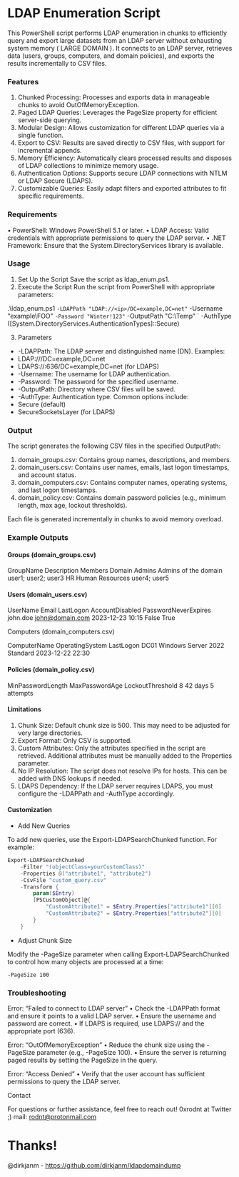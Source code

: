 # LDAP Enumeration Script

This PowerShell script performs LDAP enumeration in chunks to efficiently query and export large datasets from an LDAP server without exhausting system memory ( LARGE DOMAIN ). It connects to an LDAP server, retrieves data (users, groups, computers, and domain policies), and exports the results incrementally to CSV files.

### Features
1.	Chunked Processing: Processes and exports data in manageable chunks to avoid OutOfMemoryException.
2.	Paged LDAP Queries: Leverages the PageSize property for efficient server-side querying.
3.	Modular Design: Allows customization for different LDAP queries via a single function.
4.	Export to CSV: Results are saved directly to CSV files, with support for incremental appends.
5.	Memory Efficiency: Automatically clears processed results and disposes of LDAP collections to minimize memory usage.
6.	Authentication Options: Supports secure LDAP connections with NTLM or LDAP Secure (LDAPS).
7.	Customizable Queries: Easily adapt filters and exported attributes to fit specific requirements.

### Requirements
•	PowerShell: Windows PowerShell 5.1 or later.
•	LDAP Access: Valid credentials with appropriate permissions to query the LDAP server.
•	.NET Framework: Ensure that the System.DirectoryServices library is available.

### Usage

1. Set Up the Script
	Save the script as ldap_enum.ps1.
2. Execute the Script
	Run the script from PowerShell with appropriate parameters:

.\ldap_enum.ps1 `
    -LDAPPath "LDAP://<ip>/DC=example,DC=net" `
    -Username "example\FOO" `
    -Password "Winter!123" `
    -OutputPath "C:\Temp\" `
    -AuthType ([System.DirectoryServices.AuthenticationTypes]::Secure)

3. Parameters
-	-LDAPPath: The LDAP server and distinguished name (DN). Examples:
-	LDAP://<ip>/DC=example,DC=net
-	LDAPS://<ip>:636/DC=example,DC=net (for LDAPS)
-	-Username: The username for LDAP authentication.
-	-Password: The password for the specified username.
-	-OutputPath: Directory where CSV files will be saved.
-	-AuthType: Authentication type. Common options include:
-	Secure (default)
-	SecureSocketsLayer (for LDAPS)

### Output

The script generates the following CSV files in the specified OutputPath:
1.	domain_groups.csv: Contains group names, descriptions, and members.
2.	domain_users.csv: Contains user names, emails, last logon timestamps, and account status.
3.	domain_computers.csv: Contains computer names, operating systems, and last logon timestamps.
4.	domain_policy.csv: Contains domain password policies (e.g., minimum length, max age, lockout thresholds).

Each file is generated incrementally in chunks to avoid memory overload.

### Example Outputs


#### Groups (domain_groups.csv)

GroupName	Description	Members
Domain Admins	Admins of the domain	user1; user2; user3
HR	Human Resources	user4; user5

#### Users (domain_users.csv)

UserName	Email	LastLogon	AccountDisabled	PasswordNeverExpires
john.doe	john@domain.com	2023-12-23 10:15	False	True

Computers (domain_computers.csv)

ComputerName	OperatingSystem	LastLogon
DC01	Windows Server 2022 Standard	2023-12-22 22:30

#### Policies (domain_policy.csv)

MinPasswordLength	MaxPasswordAge	LockoutThreshold
8	42 days	5 attempts

#### Limitations
1.	Chunk Size: Default chunk size is 500. This may need to be adjusted for very large directories.
2.	Export Format: Only CSV is supported.
3.	Custom Attributes: Only the attributes specified in the script are retrieved. Additional attributes must be manually added to the Properties parameter.
4.	No IP Resolution: The script does not resolve IPs for hosts. This can be added with DNS lookups if needed.
5.	LDAPS Dependency: If the LDAP server requires LDAPS, you must configure the -LDAPPath and -AuthType accordingly.

#### Customization

- Add New Queries

To add new queries, use the Export-LDAPSearchChunked function. For example:

```powershell
Export-LDAPSearchChunked
    -Filter "(objectClass=yourCustomClass)"
    -Properties @("attribute1", "attribute2")
    -CsvFile "custom_query.csv"
    -Transform {
        param($Entry)
        [PSCustomObject]@{
            "CustomAttribute1" = $Entry.Properties["attribute1"][0]
            "CustomAttribute2" = $Entry.Properties["attribute2"][0]
        }
    }

```

- Adjust Chunk Size

Modify the -PageSize parameter when calling Export-LDAPSearchChunked to control how many objects are processed at a time:

```powerhsell
-PageSize 100
```

### Troubleshooting

Error: “Failed to connect to LDAP server”
• Check the -LDAPPath format and ensure it points to a valid LDAP server.
• Ensure the username and password are correct.
• If LDAPS is required, use LDAPS:// and the appropriate port (636).

Error: “OutOfMemoryException”
• Reduce the chunk size using the -PageSize parameter (e.g., -PageSize 100).
• Ensure the server is returning paged results by setting the PageSize in the query.

Error: “Access Denied”
• Verify that the user account has sufficient permissions to query the LDAP server.

Contact

For questions or further assistance, feel free to reach out!
0xrodnt at Twitter ;)
mail: rodnt@protonmail.com


# Thanks!

@dirkjanm - https://github.com/dirkjanm/ldapdomaindump



